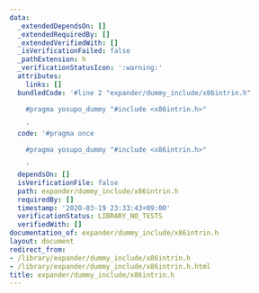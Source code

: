 ```yaml
---
data:
  _extendedDependsOn: []
  _extendedRequiredBy: []
  _extendedVerifiedWith: []
  _isVerificationFailed: false
  _pathExtension: h
  _verificationStatusIcon: ':warning:'
  attributes:
    links: []
  bundledCode: '#line 2 "expander/dummy_include/x86intrin.h"

    #pragma yosupo_dummy "#include <x86intrin.h>"

    '
  code: '#pragma once

    #pragma yosupo_dummy "#include <x86intrin.h>"

    '
  dependsOn: []
  isVerificationFile: false
  path: expander/dummy_include/x86intrin.h
  requiredBy: []
  timestamp: '2020-03-19 23:33:43+09:00'
  verificationStatus: LIBRARY_NO_TESTS
  verifiedWith: []
documentation_of: expander/dummy_include/x86intrin.h
layout: document
redirect_from:
- /library/expander/dummy_include/x86intrin.h
- /library/expander/dummy_include/x86intrin.h.html
title: expander/dummy_include/x86intrin.h
---
```

